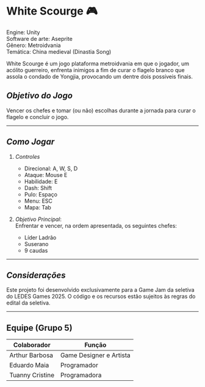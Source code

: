 # White Scourge 🎮

Engine: Unity \
Software de arte: Aseprite \
Gênero: Metroidvania \
Temática: China medieval (Dinastia Song)

White Scourge é um jogo plataforma metroidvania em que o jogador, um acólito guerreiro, enfrenta inimigos a fim de curar o flagelo branco que assola o condado de Yongjia, provocando um dentre dois possíveis finais.


## *Objetivo do Jogo*

Vencer os chefes e tomar (ou não) escolhas durante a jornada para curar o flagelo e concluir o jogo.

---

## *Como Jogar*

1. *Controles*  
  
   - Direcional: A, W, S, D
	- Ataque: Mouse E
	- Habilidade: E
	- Dash: Shift
	- Pulo: Espaço
	- Menu: ESC
	- Mapa: Tab


2. *Objetivo Principal*:  
   Enfrentar e vencer, na ordem apresentada, os seguintes chefes:
	- Líder Ladrão
	- Suserano
	- 9 caudas

---

## *Considerações*

Este projeto foi desenvolvido exclusivamente para a Game Jam da seletiva do LEDES Games 2025. O código e os recursos estão sujeitos às regras do edital da seletiva.

---

## Equipe (Grupo 5)

| Colaborador        | Função                   |
|--------------------|--------------------------|
| Arthur Barbosa     | Game Designer e Artista  | 
| Eduardo Maia       | Programador              | 
| Tuanny Cristine    | Programadora             | 


